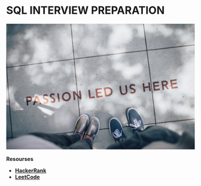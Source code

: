 # SQL INTERVIEW PREPARATION
![Alt text](https://github.com/mlnayusuf24/SQL_Interview_Preparation/blob/59f9384ba08227fc57a265d1a59db9d6855b4a0d/Images/intv.jpg)

**Resourses**
- [**HackerRank**](https://www.hackerrank.com/dashboard)
- [**LeetCode**](https://leetcode.com/studyplan/top-sql-50/)
